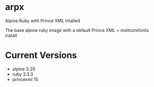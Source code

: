 # arpx
Alpine Ruby with Prince XML intalled

The base alpine ruby image with a default Prince XML + msttcorefonts install

# Current Versions

* alpine 3.20
* ruby 3.3.3
* princexml 15
